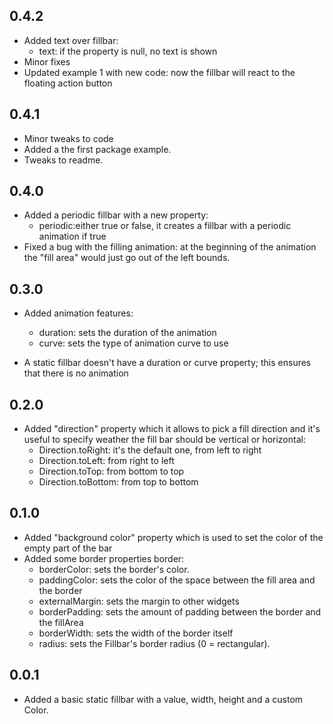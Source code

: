 ## 0.4.2

- Added text over fillbar:
  - text: if the property is null, no text is shown
- Minor fixes
- Updated example 1 with new code: now the fillbar will react to the floating action button

## 0.4.1

- Minor tweaks to code
- Added a the first package example.
- Tweaks to readme.

## 0.4.0

- Added a periodic fillbar with a new property:
  - periodic:either true or false, it creates a fillbar with a periodic animation if true
- Fixed a bug with the filling animation: at the beginning of the animation the "fill area" would just go 
out of the left bounds.

## 0.3.0 

- Added animation features:
  - duration: sets the duration of the animation
  - curve: sets the type of animation curve to use

- A static fillbar doesn't have a duration or curve property; this ensures that there is no animation

## 0.2.0

- Added "direction" property which it allows to pick a fill direction and it's useful to specify weather the fill bar should be vertical or horizontal: 
  - Direction.toRight: it's the default one, from left to right
  - Direction.toLeft: from right to left
  - Direction.toTop: from bottom to top
  - Direction.toBottom: from top to bottom

## 0.1.0

- Added "background color" property which is used to set the color of the empty part of the bar
- Added some border properties border:
  - borderColor: sets the border's color.
  - paddingColor: sets the color of the space between the fill area and the border
  - externalMargin: sets the margin to other widgets
  - borderPadding: sets the amount of padding between the border and the fillArea
  - borderWidth: sets the width of the border itself
  - radius: sets the Fillbar's border radius (0 = rectangular).

## 0.0.1

- Added a basic static fillbar with a value, width, height and a custom Color.